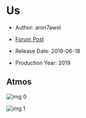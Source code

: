 # Us

* Author: aron7awol

* [Forum Post](https://www.avsforum.com/threads/bass-eq-for-filtered-movies.2995212/post-58170592)

* Release Date: 2019-06-18
* Production Year: 2019

## Atmos

![img 0](https://i.imgur.com/l7IjJvB.jpg)

![img 1](https://i.imgur.com/SGQkEbI.png)

